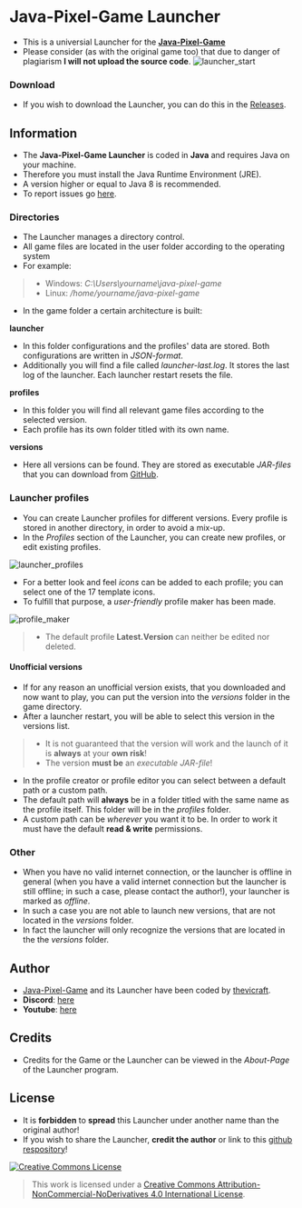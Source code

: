# Java-Pixel-Game Launcher

+ This is a universial Launcher for the **[Java-Pixel-Game](https://github.com/thevicraft/java-pixel-game)**
+ Please consider (as with the original game too) that due to danger of plagiarism **I will not upload the source code**.
![launcher_start](https://user-images.githubusercontent.com/80700279/232238373-c98c3f91-0ce3-4d99-9626-7310c8df1253.png)

### Download
+ If you wish to download the Launcher, you can do this in the [Releases](https://github.com/thevicraft/jpg-launcher/releases).

## Information

+ The **Java-Pixel-Game Launcher** is coded in **Java** and requires Java on your machine.
+ Therefore you must install the Java Runtime Environment (JRE).
+ A version higher or equal to Java 8 is recommended.
+ To report issues go [here](https://github.com/thevicraft/jpg-launcher/issues).

### Directories
- The Launcher manages a directory control.
- All game files are located in the user folder according to the operating system
- For example:

> - Windows: *C:\Users\yourname\java-pixel-game*
> - Linux: */home/yourname/java-pixel-game*

- In the game folder a certain architecture is built:

**launcher**
- In this folder configurations and the profiles' data are stored. Both configurations are written in *JSON-format*.
 - Additionally you will find a file called *launcher-last.log*. It stores the last log of the launcher. Each launcher restart resets the file.

**profiles**
- In this folder you will find all relevant game files according to the selected version.
- Each profile has its own folder titled with its own name.

**versions**
- Here all versions can be found. They are stored as executable *JAR-files* that you can download from [GitHub](https://github.com/thevicraft/java-pixel-game/releases).


### Launcher profiles
- You can create Launcher profiles for different versions. Every profile is stored in another directory, in order to avoid a mix-up.
- In the *Profiles* section of the Launcher, you can create new profiles, or edit existing profiles.

![launcher_profiles](https://user-images.githubusercontent.com/80700279/232238371-ba152e53-4039-4f26-b8df-2e1ffc5c669c.png)

- For a better look and feel *icons* can be added to each profile; you can select one of the 17 template icons.
- To fulfill that purpose, a *user-friendly* profile maker has been made.

![profile_maker](https://user-images.githubusercontent.com/80700279/232238368-6c7376a8-1b9a-4560-a1d6-974c33358df7.png)

> - The default profile **Latest.Version** can neither be edited nor deleted. 

#### Unofficial versions
- If for any reason an unofficial version exists, that you downloaded and now want to play, you can put the version into the *versions* folder in the game directory.
- After a launcher restart, you will be able to select this version in the versions list.

> - It is not guaranteed that the version will work and the launch of it is **always** at your **own risk**!
> - The version **must be** an *executable JAR-file*!

- In the profile creator or profile editor you can select between a default path or a custom path.
- The default path will **always** be in a folder titled with the same name as the profile itself. This folder will be in the *profiles* folder.
- A custom path can be *wherever* you want it to be. In order to work it must have the default **read & write** permissions.

### Other
- When you have no valid internet connection, or the launcher is offline in general (when you have a valid internet connection but the launcher is still offline; in such a case, please contact the author!), your launcher is marked as *offline*.
- In such a case you are not able to launch new versions, that are not located in the *versions* folder.
- In fact the launcher will only recognize the versions that are located in the the *versions* folder.


## Author
+ [Java-Pixel-Game](https://github.com/thevicraft/java-pixel-game) and its Launcher have been coded by [thevicraft](https://github.com/thevicraft).
+ **Discord**: [here](https://discord.com/invite/pXDxjKB7q3)
+ **Youtube**: [here](https://www.youtube.com/channel/UCjiP-NZ-BqZiH9IlEW-shLw)

## Credits

+ Credits for the Game or the Launcher can be viewed in the *About-Page* of the Launcher program.

## License
+ It is **forbidden** to **spread** this Launcher under another name than the original author!
+ If you wish to share the Launcher, **credit the author** or link to this [github respository](https://github.com/thevicraft/java-pixel-game)!

[![Creative Commons License](https://i.creativecommons.org/l/by-nc-nd/4.0/88x31.png)](http://creativecommons.org/licenses/by-nc-nd/4.0/) 

> This work is licensed under a [Creative Commons Attribution-NonCommercial-NoDerivatives 4.0 International License](http://creativecommons.org/licenses/by-nc-nd/4.0/).

